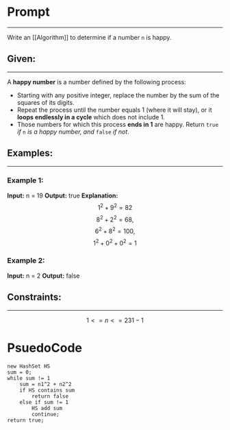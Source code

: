 # Prompt
---
Write an [[Algorithm]] to determine if a number `n` is happy.
## Given:
---
A **happy number** is a number defined by the following process:

- Starting with any positive integer, replace the number by the sum of the squares of its digits.
- Repeat the process until the number equals 1 (where it will stay), or it **loops endlessly in a cycle** which does not include 1.
- Those numbers for which this process **ends in 1** are happy.
Return `true` _if_ `n` _is a happy number, and_ `false` _if not_.

## Examples:
---
### Example 1:
**Input:** 
	n = 19
**Output:** 
	true
**Explanation:**
$$
1^2 + 9^2 = 82
$$
$$
8^2 + 2^2 = 68,
$$
$$
6^2 + 8^2 = 100,
$$
$$
1^2 + 0^2 + 0^2 = 1
$$
### Example 2:
**Input:** 
	n = 2
**Output:** 
	false

## Constraints:
---
$$1 <= n <= 231 - 1$$


# PsuedoCode
```psuedo
new HashSet HS
sum = 0;
while sum != 1
	sum = n1^2 + n2^2 
	if HS contains sum
		return false
	else if sum != 1
		HS add sum
		continue;
return true;
```